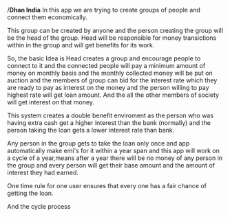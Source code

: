 
/**Dhan India**
In this app we are trying to create groups of people and connect them economically. 

This group can be created by anyone and the person creating the group will be the head of the group. Head will be responsible for money transictions within in the group and will get benefits for its work.


So, the basic Idea is Head creates a group and encourage people to connect to it and the connected people will pay a minimum amount of money on monthly basis and the monthly collected money will be put on auction and the members of group can bid for the interest rate which they are ready to pay as interest on the money and the person willing to pay highest rate will get loan amount. And the all the other members of society will get interest on that money. 

This system creates a double benefit enviroment as the person who was having extra cash get a higher interest than the bank (normally) and the person taking the loan gets a lower interest rate than bank.

Any person in the group gets to take the loan only once and app automatically make emi's for it within a year span and this app will work on a cycle of a year,means after a year there will be no money of any person in the group and every person will get their base amount and the amount of interest they had earned.


One time rule for one user ensures that every one has a fair chance of getting the loan.

And the cycle process
